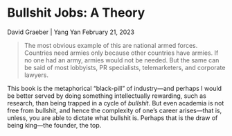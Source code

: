 # Bullshit Jobs: A Theory

David Graeber | Yang Yan
February 21, 2023

> The most obvious example of this are national armed forces. Countries need armies only because other countries have armies. If no one had an army, armies would not be needed. But the same can be said of most lobbyists, PR specialists, telemarketers, and corporate lawyers.

This book is the metaphorical “black-pill” of industry—and perhaps I would be better served by doing something intellectually rewarding, such as research, than being trapped in a cycle of *bullshit*. But even academia is not free from bullshit, and hence the complexity of one’s career arises—that is, unless, you are able to dictate what bullshit is. Perhaps that is the draw of being king—the founder, the top.
